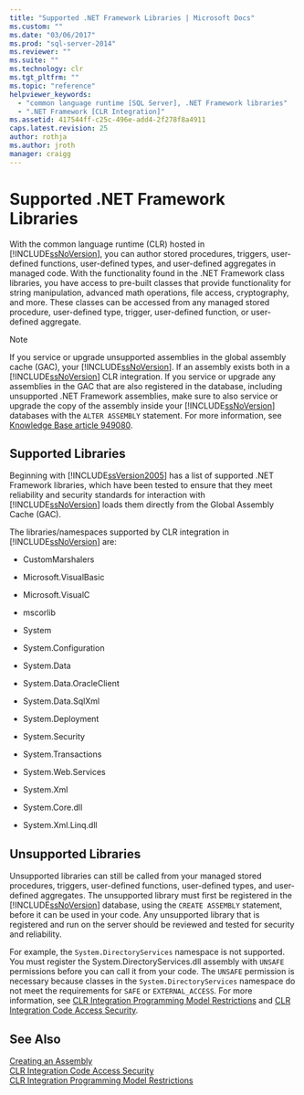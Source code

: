 ```yaml
---
title: "Supported .NET Framework Libraries | Microsoft Docs"
ms.custom: ""
ms.date: "03/06/2017"
ms.prod: "sql-server-2014"
ms.reviewer: ""
ms.suite: ""
ms.technology: clr
ms.tgt_pltfrm: ""
ms.topic: "reference"
helpviewer_keywords: 
  - "common language runtime [SQL Server], .NET Framework libraries"
  - ".NET Framework [CLR Integration]"
ms.assetid: 417544ff-c25c-496e-add4-2f278f8a4911
caps.latest.revision: 25
author: rothja
ms.author: jroth
manager: craigg
---
```

# Supported .NET Framework Libraries
  With the common language runtime (CLR) hosted in [!INCLUDE[ssNoVersion](../../../includes/ssnoversion-md.md)], you can author stored procedures, triggers, user-defined functions, user-defined types, and user-defined aggregates in managed code. With the functionality found in the .NET Framework class libraries, you have access to pre-built classes that provide functionality for string manipulation, advanced math operations, file access, cryptography, and more. These classes can be accessed from any managed stored procedure, user-defined type, trigger, user-defined function, or user-defined aggregate.  
  
> [!NOTE]  
>  If you service or upgrade unsupported assemblies in the global assembly cache (GAC), your [!INCLUDE[ssNoVersion](../../../includes/ssnoversion-md.md)]. If an assembly exists both in a [!INCLUDE[ssNoVersion](../../../includes/ssnoversion-md.md)] CLR integration. If you service or upgrade any assemblies in the GAC that are also registered in the database, including unsupported .NET Framework assemblies, make sure to also service or upgrade the copy of the assembly inside your [!INCLUDE[ssNoVersion](../../../includes/ssnoversion-md.md)] databases with the `ALTER ASSEMBLY` statement. For more information, see [Knowledge Base article 949080](http://support.microsoft.com/kb/949080).  
  
## Supported Libraries  
 Beginning with [!INCLUDE[ssVersion2005](../../../includes/ssnoversion-md.md)] has a list of supported .NET Framework libraries, which have been tested to ensure that they meet reliability and security standards for interaction with [!INCLUDE[ssNoVersion](../../../includes/ssnoversion-md.md)] loads them directly from the Global Assembly Cache (GAC).  
  
 The libraries/namespaces supported by CLR integration in [!INCLUDE[ssNoVersion](../../../includes/ssnoversion-md.md)] are:  
  
-   CustomMarshalers  
  
-   Microsoft.VisualBasic  
  
-   Microsoft.VisualC  
  
-   mscorlib  
  
-   System  
  
-   System.Configuration  
  
-   System.Data  
  
-   System.Data.OracleClient  
  
-   System.Data.SqlXml  
  
-   System.Deployment  
  
-   System.Security  
  
-   System.Transactions  
  
-   System.Web.Services  
  
-   System.Xml  
  
-   System.Core.dll  
  
-   System.Xml.Linq.dll  
  
## Unsupported Libraries  
 Unsupported libraries can still be called from your managed stored procedures, triggers, user-defined functions, user-defined types, and user-defined aggregates. The unsupported library must first be registered in the [!INCLUDE[ssNoVersion](../../../includes/ssnoversion-md.md)] database, using the `CREATE ASSEMBLY` statement, before it can be used in your code. Any unsupported library that is registered and run on the server should be reviewed and tested for security and reliability.  
  
 For example, the `System.DirectoryServices` namespace is not supported. You must register the System.DirectoryServices.dll assembly with `UNSAFE` permissions before you can call it from your code. The `UNSAFE` permission is necessary because classes in the `System.DirectoryServices` namespace do not meet the requirements for `SAFE` or `EXTERNAL_ACCESS`. For more information, see [CLR Integration Programming Model Restrictions](clr-integration-programming-model-restrictions.md) and [CLR Integration Code Access Security](../security/clr-integration-code-access-security.md).  
  
## See Also  
 [Creating an Assembly](../assemblies/creating-an-assembly.md)   
 [CLR Integration Code Access Security](../security/clr-integration-code-access-security.md)   
 [CLR Integration Programming Model Restrictions](clr-integration-programming-model-restrictions.md)  
  
  
